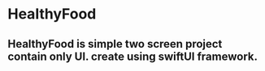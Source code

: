 # HealthyFood

## HealthyFood is simple two screen project contain only UI. create using swiftUI framework.

